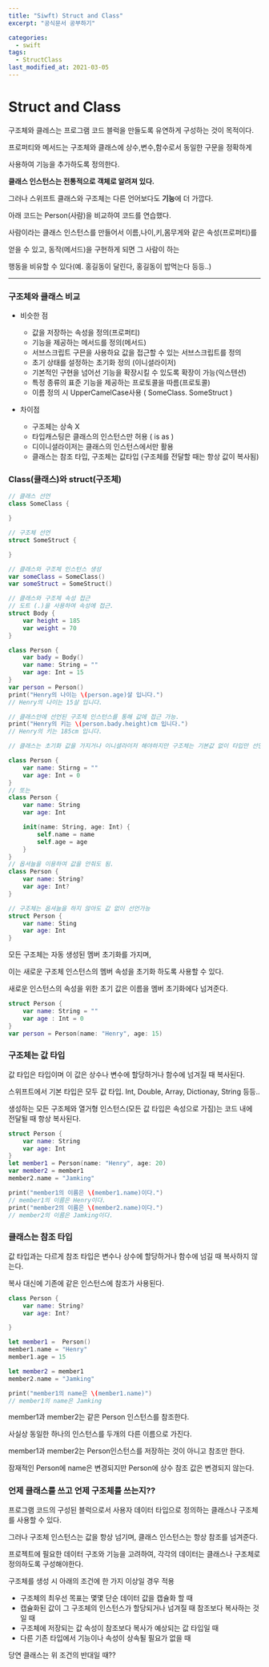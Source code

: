 ```yaml
---
title: "Siwft) Struct and Class"
excerpt: "공식문서 공부하기"

categories:
  - swift
tags:
  - StructClass
last_modified_at: 2021-03-05
---
```


# Struct and Class

구조체와 클레스는 프로그램 코드 블럭을 만들도록 유연하게 구성하는 것이 목적이다.

프로퍼티와 메서드는 구조체와 클래스에 상수,변수,함수로서 동일한 구문을 정확하게

사용하여 기능을 추가하도록 정의한다.

**클래스 인스턴스는 전통적으로 객체로 알려져 있다.**

그러나 스위프트 클래스와 구조체는 다른 언어보다도 **기능**에 더 가깝다.

아래 코드는 Person(사람)을 비교하여 코드를 연습했다.

사람이라는 클래스 인스턴스를 만들어서 이름,나이,키,몸무게와 같은 속성(프로퍼티)를

얻을 수 있고, 동작(메서드)을 구현하게 되면 그 사람이 하는

행동을 비유할 수 있다(예. 홍길동이 달린다, 홍길동이 밥먹는다 등등..)

---

### 구조체와 클래스 비교

- 비슷한 점

  - 값을 저장하는 속성을 정의(프로퍼티)
  - 기능을 제공하는 메서드를 정의(메서드)
  - 서브스크립트 구믄을 사용하요 값을 접근할 수 있는 서브스크립트를 정의
  - 초기 상태를 설정하는 초기화 정의 (이니셜라이저)
  - 기본적인 구현을 넘어선 기능을 확장시킬 수 있도록 확장이 가능(익스텐션)
  - 특정 종류의 표준 기능을 제공하는 프로토콜을 따름(프로토콜)
  - 이름 정의 시 UpperCamelCase사용 ( SomeClass. SomeStruct )

- 차이점
  - 구조체는 상속 X
  - 타입캐스팅은 클래스의 인스턴스만 허용 ( is as )
  - 디이니셜라이저는 클래스의 인스턴스에서만 활용
  - 클래스는 참조 타입, 구조체는 값타입 (구조체를 전달할 때는 항상 값이 복사됨)

### Class(클래스)와 struct(구조체)

```swift
// 클래스 선언
class SomeClass {

}

// 구조체 선언
struct SomeStruct {

}

// 클래스와 구조체 인스턴스 생성
var someClass = SomeClass()
var someStruct = SomeStruct()

// 클래스와 구조체 속성 접근
// 도트 (.)을 사용하여 속성에 접근.
struct Body {
    var height = 185
    var weight = 70
}

class Person {
    var bady = Body()
    var name: String = ""
    var age: Int = 15
}
var person = Person()
print("Henry의 나이는 \(person.age)살 입니다.")
// Henry의 나이는 15살 입니다.

// 클래스안에 선언된 구조체 인스턴스를 통해 값에 접근 가능.
print("Henry의 키는 \(person.bady.height)cm 입니다.")
// Henry의 키는 185cm 입니다.

// 클래스는 초기화 값을 가지거나 이니셜라이저 해야하지만 구조체는 기본값 없이 타입만 선언가능

class Person {
    var name: Stirng = ""
    var age: Int = 0
}
// 또는
class Person {
    var name: String
    var age: Int

    init(name: String, age: Int) {
        self.name = name
        self.age = age
    }
}
// 옵셔늘을 이용하여 값을 안줘도 됨.
class Person {
    var name: String?
    var age: Int?
}

// 구조체는 옵셔늘을 하지 않아도 값 없이 선언가능
struct Person {
    var name: Sting
    var age: Int
}
```

모든 구조체는 자동 생성된 멤버 초기화를 가지며,

이는 새로운 구조체 인스턴스의 멤버 속성을 초기화 하도록 사용할 수 있다.

새로운 인스턴스의 속성을 위한 초기 값은 이름을 멤버 초기화에다 넘겨준다.

```swift
struct Person {
    var name: String = ""
    var age : Int = 0
}
var person = Person(name: "Henry", age: 15)
```

### 구조체는 값 타입

값 타입은 타입이며 이 값은 상수나 변수에 할당하거나 함수에 넘겨질 때 복사된다.

스위프트에서 기본 타입은 모두 값 타입. Int, Double, Array, Dictionay, String 등등..

생성하는 모든 구조체와 열거형 인스턴스(모든 값 타입은 속성으로 가짐)는 코드 내에 전달될 때 항상 복사된다.

```swift
struct Person {
    var name: String
    var age: Int
}
let member1 = Person(name: "Henry", age: 20)
var member2 = member1
member2.name = "Jamking"

print("member1의 이름은 \(member1.name)이다.")
// member1의 이름은 Henry이다.
print("member2의 이름은 \(member2.name)이다.")
// member2의 이름은 Jamking이다.
```

### 클래스는 참조 타입

값 타입과는 다르게 참조 타입은 변수나 상수에 할당하거나 함수에 넘길 때 복사하지 않는다.

복사 대신에 기존에 같은 인스턴스에 참조가 사용된다.

```swift
class Person {
    var name: String?
    var age: Int?

}

let member1 =  Person()
member1.name = "Henry"
member1.age = 15

let member2 = member1
member2.name = "Jamking"

print("member1의 name은 \(member1.name)")
// member1의 name은 Jamking
```

member1과 member2는 같은 Person 인스턴스를 참조한다.

사실상 동일한 하나의 인스턴스를 두개의 다른 이름으로 가진다.

member1과 member2는 Person인스턴스를 저장하는 것이 아니고 참조만 한다.

잠재적인 Person에 name은 변경되지만 Person에 상수 참조 값은 변경되지 않는다.

### 언제 클래스를 쓰고 언제 구조체를 쓰는지??

프로그램 코드의 구성된 블럭으로서 사용자 데이터 타입으로 정의하는 클래스나 구조체를 사용할 수 있다.

그러나 구조체 인스턴스는 값을 항상 넘기며, 클래스 인스턴스는 항상 참조를 넘겨준다.

프로젝트에 필요한 데이터 구조와 기능을 고려하여, 각각의 데이터는 클래스나 구조체로 정의하도록 구성해야한다.

구조체를 생성 시 아래의 조건에 한 가지 이상일 경우 적용

- 구조체의 최우선 목표는 몇몇 단순 데이터 값을 캡슐화 할 때
- 캡슐화된 값이 그 구조체의 인스턴스가 할당되거나 넘겨질 때 참조보다 복사하는 것일 때
- 구조체에 저장되는 값 속성이 참조보다 복사가 예상되는 값 타입일 때
- 다른 기존 타입에서 기능이나 속성이 상속될 필요가 없을 때

당연 클래스는 위 조건의 반대일 때??
